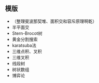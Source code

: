 ## 模版
* （整理斐波那契堆、面积交和容斥原理啊乾）
* 半平面交
* Stern-Brocot树
* 黄金分割搜索
* karatsuba法
* 三维点积、叉积
* 三维叉积
* 线段树
* 树状数组
* 博弈论